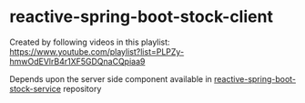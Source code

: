 # reactive-spring-boot-stock-client
Created by following videos in this playlist: https://www.youtube.com/playlist?list=PLPZy-hmwOdEVlrB4r1XF5GDQnaCQpiaa9

Depends upon the server side component available in [reactive-spring-boot-stock-service](https://github.com/prafullkotecha/reactive-spring-boot-stock-service) repository
